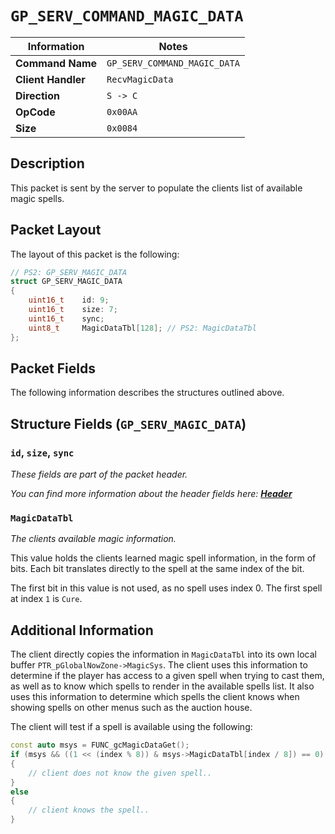 # `GP_SERV_COMMAND_MAGIC_DATA`

| Information               | Notes |
|---                        |---    |
| **Command Name**          | `GP_SERV_COMMAND_MAGIC_DATA` |
| **Client Handler**        | `RecvMagicData` |
| **Direction**             | `S -> C` |
| **OpCode**                | `0x00AA` |
| **Size**                  | `0x0084` |

## Description

This packet is sent by the server to populate the clients list of available magic spells.

## Packet Layout

The layout of this packet is the following:

```cpp
// PS2: GP_SERV_MAGIC_DATA
struct GP_SERV_MAGIC_DATA
{
    uint16_t    id: 9;
    uint16_t    size: 7;
    uint16_t    sync;
    uint8_t     MagicDataTbl[128]; // PS2: MagicDataTbl
};
```

## Packet Fields

The following information describes the structures outlined above.

## Structure Fields (`GP_SERV_MAGIC_DATA`)

### `id`, `size`, `sync`

_These fields are part of the packet header._

_You can find more information about the header fields here: [**Header**](/world/server/Header.md)_

### `MagicDataTbl`

_The clients available magic information._

This value holds the clients learned magic spell information, in the form of bits. Each bit translates directly to the spell at the same index of the bit.

The first bit in this value is not used, as no spell uses index 0. The first spell at index `1` is `Cure`.

## Additional Information

The client directly copies the information in `MagicDataTbl` into its own local buffer `PTR_pGlobalNowZone->MagicSys`. The client uses this information to determine if the player has access to a given spell when trying to cast them, as well as to know which spells to render in the available spells list. It also uses this information to determine which spells the client knows when showing spells on other menus such as the auction house.

The client will test if a spell is available using the following:

```cpp
const auto msys = FUNC_gcMagicDataGet();
if (msys && ((1 << (index % 8)) & msys->MagicDataTbl[index / 8]) == 0)
{
    // client does not know the given spell..
}
else
{
    // client knows the spell..
}
```

